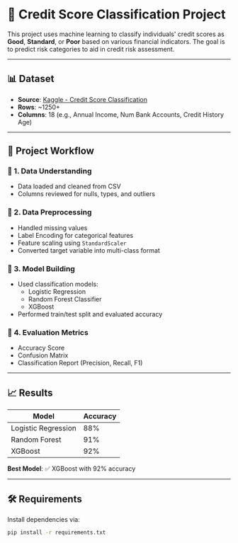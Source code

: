 # 🏦 Credit Score Classification Project

This project uses machine learning to classify individuals' credit scores as **Good**, **Standard**, or **Poor** based on various financial indicators. The goal is to predict risk categories to aid in credit risk assessment.

---

## 📊 Dataset

- **Source**: [Kaggle - Credit Score Classification](https://www.kaggle.com/datasets/parisrohan/credit-score-classification)
- **Rows**: ~1250+
- **Columns**: 18 (e.g., Annual Income, Num Bank Accounts, Credit History Age)

---

## 🚀 Project Workflow

### 🔹 1. Data Understanding
- Data loaded and cleaned from CSV
- Columns reviewed for nulls, types, and outliers

### 🔹 2. Data Preprocessing
- Handled missing values
- Label Encoding for categorical features
- Feature scaling using `StandardScaler`
- Converted target variable into multi-class format

### 🔹 3. Model Building
- Used classification models:
  - Logistic Regression
  - Random Forest Classifier
  - XGBoost
- Performed train/test split and evaluated accuracy

### 🔹 4. Evaluation Metrics
- Accuracy Score
- Confusion Matrix
- Classification Report (Precision, Recall, F1)

---

## 📈 Results

| Model               | Accuracy |
|---------------------|----------|
| Logistic Regression | 88%      |
| Random Forest       | 91%      |
| XGBoost             | 92%      |

**Best Model**: ✅ XGBoost with 92% accuracy

---

## 🛠️ Requirements

Install dependencies via:

```bash
pip install -r requirements.txt
